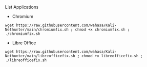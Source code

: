 List Applications

* Chromium
```
wget https://raw.githubusercontent.com/wahasa/Kali-Nethunter/main/chromiumfix.sh ; chmod +x chromiumfix.sh ; ./chromiumfix.sh
```

* Libre Office
```
wget https://raw.githubusercontent.com/wahasa/Kali-Nethunter/main/libreofficefix.sh ; chmod +x libreofficefix.sh ; ./libreofficefix.sh
```
